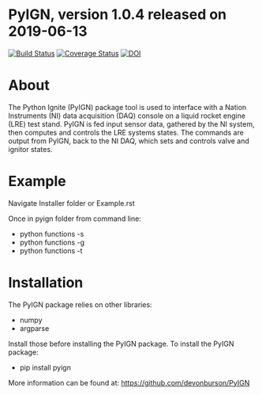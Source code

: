 # PyIGN, version 1.0.4 released on 2019-06-13

[![Build Status](https://travis-ci.com/devonburson/PyIGN.svg?branch=master)](https://travis-ci.com/devonburson/PyIGN)
[![Coverage Status](https://coveralls.io/repos/github/devonburson/PyIGN/badge.svg?branch=master)](https://coveralls.io/github/devonburson/PyIGN?branch=master)
[![DOI](https://zenodo.org/badge/DOI/10.5281/zenodo.3244879.svg)](https://doi.org/10.5281/zenodo.3244879)

# About
The Python Ignite (PyIGN) package tool is used to interface with a Nation Instruments (NI) data acquisition (DAQ) console on a liquid rocket engine (LRE) test stand. PyIGN is fed input sensor data, gathered by the NI system, then computes and controls the LRE systems states. The commands are output from PyIGN, back to the NI DAQ, which sets and controls valve and ignitor states.

# Example
Navigate Installer folder or Example.rst

Once in pyign folder from command line:

- python functions -s
- python functions -g
- python functions -t

# Installation
The PyIGN package relies on other libraries:

- numpy
- argparse

Install those before installing the PyIGN package. To install the PyIGN package:

- pip install pyign

More information can be found at:
https://github.com/devonburson/PyIGN
